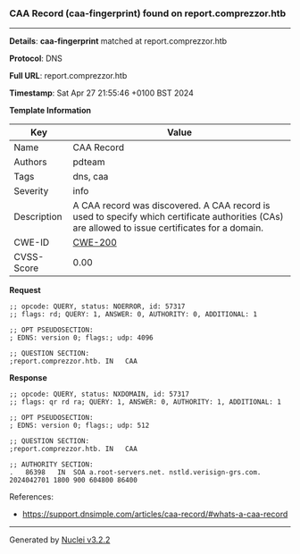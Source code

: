 ### CAA Record (caa-fingerprint) found on report.comprezzor.htb

----
**Details**: **caa-fingerprint** matched at report.comprezzor.htb

**Protocol**: DNS

**Full URL**: report.comprezzor.htb

**Timestamp**: Sat Apr 27 21:55:46 +0100 BST 2024

**Template Information**

| Key | Value |
| --- | --- |
| Name | CAA Record |
| Authors | pdteam |
| Tags | dns, caa |
| Severity | info |
| Description | A CAA record was discovered. A CAA record is used to specify which certificate authorities (CAs) are allowed to issue certificates for a domain. |
| CWE-ID | [CWE-200](https://cwe.mitre.org/data/definitions/200.html) |
| CVSS-Score | 0.00 |

**Request**
```http
;; opcode: QUERY, status: NOERROR, id: 57317
;; flags: rd; QUERY: 1, ANSWER: 0, AUTHORITY: 0, ADDITIONAL: 1

;; OPT PSEUDOSECTION:
; EDNS: version 0; flags:; udp: 4096

;; QUESTION SECTION:
;report.comprezzor.htb.	IN	 CAA

```

**Response**
```http
;; opcode: QUERY, status: NXDOMAIN, id: 57317
;; flags: qr rd ra; QUERY: 1, ANSWER: 0, AUTHORITY: 1, ADDITIONAL: 1

;; OPT PSEUDOSECTION:
; EDNS: version 0; flags:; udp: 512

;; QUESTION SECTION:
;report.comprezzor.htb.	IN	 CAA

;; AUTHORITY SECTION:
.	86398	IN	SOA	a.root-servers.net. nstld.verisign-grs.com. 2024042701 1800 900 604800 86400

```

References: 
- https://support.dnsimple.com/articles/caa-record/#whats-a-caa-record

----

Generated by [Nuclei v3.2.2](https://github.com/projectdiscovery/nuclei)
